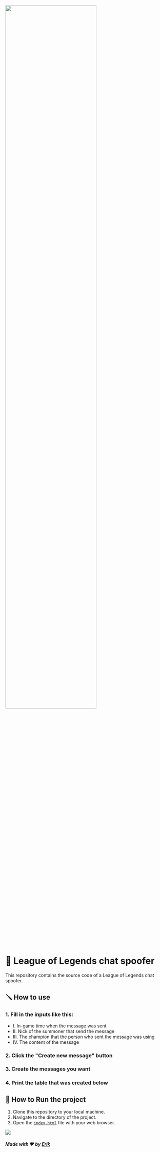 <img width="75%" src="https://64.media.tumblr.com/65606735903f9cfd6b0f5c00cc8b5771/e3a833691b4de27b-6f/s640x960/900a1a4a29253453ab80cb0262e3642dd657bf1a.gif">

# 🌱 League of Legends chat spoofer
This repository contains the source code of a League of Legends chat spoofer.

## 🪛 How to use
### 1. Fill in the inputs like this:
   - I. In-game time when the message was sent 
   - II. Nick of the summoner that send the message
   - III. The champion that the person who sent the message was using
   - IV. The content of the message
### 2. Click the "Create new message" button
### 3. Create the messages you want
### 4. Print the table that was created below 

## 🏃 How to Run the project

1. Clone this repository to your local machine.
2. Navigate to the directory of the project.
3. Open the [`index.html`](https://github.com/Erkkgot/leagueOfLegendsChatGenerator/blob/main/index.html) file with your web browser.

<img src="https://camo.githubusercontent.com/7e08ecd241cf9d35d81c5e03510fef2d7e153ba26e6db66e74b970c185fd3af2/68747470733a2f2f6d656469612e74656e6f722e636f6d2f56616e74394f477965396741414141432f7261696e626f772d6261722d646976696465722e67696620">

##### Made with ❤️ by [Erik](https://github.com/Erkkgot)
